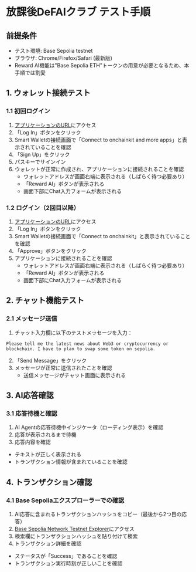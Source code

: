 # 放課後DeFAIクラブ テスト手順

## 前提条件
- テスト環境: Base Sepolia testnet
- ブラウザ: Chrome/Firefox/Safari (最新版)
- Reward AI機能は"Base Sepolia ETH"トークンの用意が必要となるため、本手順では割愛

## 1. ウォレット接続テスト

### 1.1 初回ログイン
1. [アプリケーションのURL](https://google-ai-agent-hackathon2024.vercel.app/)にアクセス
2. 「Log In」ボタンをクリック
3. Smart Walletの接続画面で「Connect to onchainkit and more apps」と表示されていることを確認
4. 「Sign Up」をクリック
5. パスキーでサインイン
6. ウォレットが正常に作成され、アプリケーションに接続されることを確認
   - ウォレットアドレスが画面右端に表示される（しばらく待つ必要あり）
   - 「Reward AI」ボタンが表示される
   - 画面下部にChat入力フォームが表示される

### 1.2 ログイン（2回目以降）
1. [アプリケーションのURL](https://google-ai-agent-hackathon2024.vercel.app/)にアクセス
2. 「Log In」ボタンをクリック
3. Smart Walletの接続画面で「Connect to onchainkit」と表示されていることを確認
4. 「Approve」ボタンをクリック
5. アプリケーションに接続されることを確認
   - ウォレットアドレスが画面右端に表示される（しばらく待つ必要あり）
   - 「Reward AI」ボタンが表示される
   - 画面下部にChat入力フォームが表示される

## 2. チャット機能テスト

### 2.1 メッセージ送信
1. チャット入力欄に以下のテストメッセージを入力：
```
Please tell me the latest news about Web3 or cryptocurrency or blockchain. I have to plan to swap some token on sepolia.
```
2. 「Send Message」をクリック
3. メッセージが正常に送信されたことを確認
   - 送信メッセージがチャット画面に表示される

## 3. AI応答確認

### 3.1 応答待機と確認
1. AI Agentの応答待機中インジケータ（ローディング表示）を確認
2. 応答が表示されるまで待機
3. 応答内容を確認
  - テキストが正しく表示される
  - トランザクション情報が含まれていることを確認

## 4. トランザクション確認

### 4.1 Base Sepoliaエクスプローラーでの確認
1. AI応答に含まれるトランザクションハッシュをコピー（最後から2つ目の応答）
2. [Base Sepolia Network Testnet Explorer](https://sepolia.basescan.org/)にアクセス
3. 検索欄にトランザクションハッシュを貼り付けて検索
4. トランザクション詳細を確認
  - ステータスが「Success」であることを確認
  - トランザクション実行時刻が正しいことを確認

